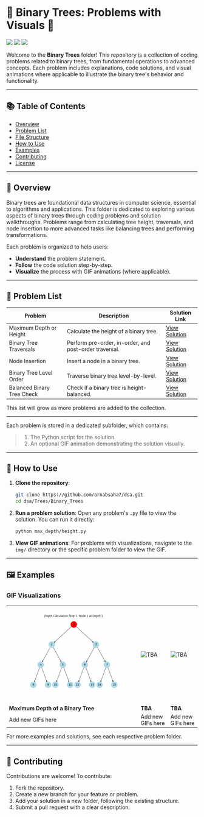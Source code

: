 # **🌳 Binary Trees: Problems with Visuals 🌳**
<p align="left">
  <img src="https://img.shields.io/badge/Python-3.12%2B-blue?style=for-the-badge&logo=python"/>
  <img src="https://img.shields.io/badge/Visualization-GIF-yellow?style=for-the-badge&logo=giphy"/>
  <img src="https://img.shields.io/github/contributors/arnabsaha7/dsa?style=for-the-badge&logo=answer"/>
</p>

Welcome to the **Binary Trees** folder! This repository is a collection of coding problems related to binary trees, from fundamental operations to advanced concepts. Each problem includes explanations, code solutions, and visual animations where applicable to illustrate the binary tree's behavior and functionality.

---

## 📚 Table of Contents

- [Overview](#overview)
- [Problem List](#problem-list)
- [File Structure](#file-structure)
- [How to Use](#how-to-use)
- [Examples](#examples)
- [Contributing](#contributing)
- [License](#license)

---

## 📖 Overview

Binary trees are foundational data structures in computer science, essential to algorithms and applications. This folder is dedicated to exploring various aspects of binary trees through coding problems and solution walkthroughs. Problems range from calculating tree height, traversals, and node insertion to more advanced tasks like balancing trees and performing transformations.

Each problem is organized to help users:
- **Understand** the problem statement.
- **Follow** the code solution step-by-step.
- **Visualize** the process with GIF animations (where applicable).

---

## 📝 Problem List

| Problem                       | Description                                      | Solution Link                         |
|-------------------------------|--------------------------------------------------|---------------------------------------|
| Maximum Depth or Height       | Calculate the height of a binary tree.           | [View Solution](max_depth.py)  |
| Binary Tree Traversals        | Perform pre-order, in-order, and post-order traversal. | [View Solution](traversals/traversals.py) |
| Node Insertion                | Insert a node in a binary tree.                  | [View Solution](insert_node/insert.py) |
| Binary Tree Level Order       | Traverse binary tree level-by-level.             | [View Solution](level_order/level_order.py) |
| Balanced Binary Tree Check    | Check if a binary tree is height-balanced.       | [View Solution](balanced_tree/balanced_tree.py) |

This list will grow as more problems are added to the collection. 

---

Each problem is stored in a dedicated subfolder, which contains:
>1. The Python script for the solution.
>2. An optional GIF animation demonstrating the solution visually.

---

## 🚀 How to Use

1. **Clone the repository**:
   ```bash
   git clone https://github.com/arnabsaha7/dsa.git
   cd dsa/Trees/Binary_Trees
   ```

2. **Run a problem solution**:
   Open any problem's `.py` file to view the solution. You can run it directly:
   ```bash
   python max_depth/height.py
   ```

3. **View GIF animations**:
   For problems with visualizations, navigate to the `img/` directory or the specific problem folder to view the GIF.

---

## 🖼️ Examples

### GIF Visualizations

|             |             |             |
|-------------|-------------|-------------|
| ![Max Depth](img/height.gif) | ![TBA](img/) | ![TBA](img/) |
| **Maximum Depth of a Binary Tree** | **TBA** | **TBA** |
| Add new GIFs here | Add new GIFs here | Add new GIFs here |

For more examples and solutions, see each respective problem folder.

---

## 🤝 Contributing

Contributions are welcome! To contribute:
1. Fork the repository.
2. Create a new branch for your feature or problem.
3. Add your solution in a new folder, following the existing structure.
4. Submit a pull request with a clear description.

